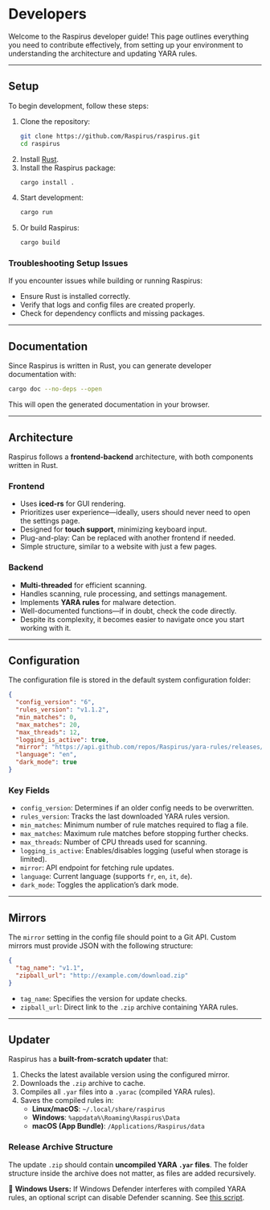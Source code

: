 # Developers

Welcome to the Raspirus developer guide! This page outlines everything you need to contribute effectively, from setting up your environment to understanding the architecture and updating YARA rules.

---

## Setup

To begin development, follow these steps:

1. Clone the repository:
   ```sh
   git clone https://github.com/Raspirus/raspirus.git
   cd raspirus
   ```
2. Install [Rust](https://www.rust-lang.org/tools/install).
3. Install the Raspirus package:
   ```sh
   cargo install .
   ```
4. Start development:
   ```sh
   cargo run
   ```
5. Or build Raspirus:
   ```sh
   cargo build
   ```

### Troubleshooting Setup Issues

If you encounter issues while building or running Raspirus:

- Ensure Rust is installed correctly.
- Verify that logs and config files are created properly.
- Check for dependency conflicts and missing packages.

---

## Documentation

Since Raspirus is written in Rust, you can generate developer documentation with:

```sh
cargo doc --no-deps --open
```

This will open the generated documentation in your browser.

---

## Architecture

Raspirus follows a **frontend-backend** architecture, with both components written in Rust.

### Frontend

- Uses **iced-rs** for GUI rendering.
- Prioritizes user experience—ideally, users should never need to open the settings page.
- Designed for **touch support**, minimizing keyboard input.
- Plug-and-play: Can be replaced with another frontend if needed.
- Simple structure, similar to a website with just a few pages.

### Backend

- **Multi-threaded** for efficient scanning.
- Handles scanning, rule processing, and settings management.
- Implements **YARA rules** for malware detection.
- Well-documented functions—if in doubt, check the code directly.
- Despite its complexity, it becomes easier to navigate once you start working with it.

---

## Configuration

The configuration file is stored in the default system configuration folder:

```json
{
  "config_version": "6",
  "rules_version": "v1.1.2",
  "min_matches": 0,
  "max_matches": 20,
  "max_threads": 12,
  "logging_is_active": true,
  "mirror": "https://api.github.com/repos/Raspirus/yara-rules/releases/latest",
  "language": "en",
  "dark_mode": true
}
```

### Key Fields

- `config_version`: Determines if an older config needs to be overwritten.
- `rules_version`: Tracks the last downloaded YARA rules version.
- `min_matches`: Minimum number of rule matches required to flag a file.
- `max_matches`: Maximum rule matches before stopping further checks.
- `max_threads`: Number of CPU threads used for scanning.
- `logging_is_active`: Enables/disables logging (useful when storage is limited).
- `mirror`: API endpoint for fetching rule updates.
- `language`: Current language (supports `fr`, `en`, `it`, `de`).
- `dark_mode`: Toggles the application’s dark mode.

---

## Mirrors

The `mirror` setting in the config file should point to a Git API. Custom mirrors must provide JSON with the following structure:

```json
{
  "tag_name": "v1.1",
  "zipball_url": "http://example.com/download.zip"
}
```

- `tag_name`: Specifies the version for update checks.
- `zipball_url`: Direct link to the `.zip` archive containing YARA rules.

---

## Updater

Raspirus has a **built-from-scratch updater** that:

1. Checks the latest available version using the configured mirror.
2. Downloads the `.zip` archive to cache.
3. Compiles all `.yar` files into a `.yarac` (compiled YARA rules).
4. Saves the compiled rules in:
   - **Linux/macOS**: `~/.local/share/raspirus`
   - **Windows**: `%appdata%\Roaming\Raspirus\Data`
   - **macOS (App Bundle)**: `/Applications/Raspirus/data`

### Release Archive Structure

The update `.zip` should contain **uncompiled YARA `.yar` files**. The folder structure inside the archive does not matter, as files are added recursively.

📌 **Windows Users:** If Windows Defender interferes with compiled YARA rules, an optional script can disable Defender scanning. See [this script](https://github.com/Raspirus/yara-rules/blob/main/scripts/windows.ps1).
